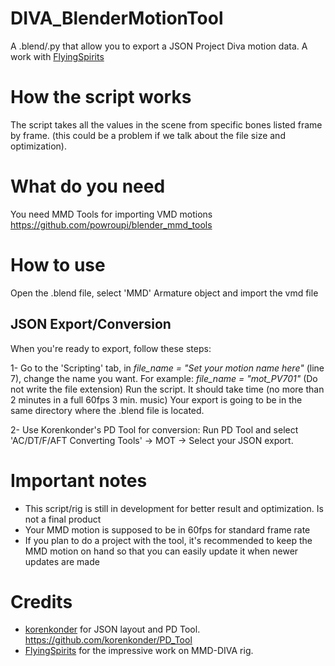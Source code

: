 # DIVA_BlenderMotionTool
A .blend/.py that allow you to export a JSON Project Diva motion data.
A work with [FlyingSpirits](https://github.com/FlyingSpirits)

# How the script works
The script takes all the values in the scene from specific bones listed frame by frame. (this could be a problem if we talk about the file size and optimization).

# What do you need 
You need MMD Tools for importing VMD motions
https://github.com/powroupi/blender_mmd_tools

# How to use
Open the .blend file, select 'MMD' Armature object and import the vmd file

## JSON Export/Conversion
When you're ready to export, follow these steps:

1- Go to the 'Scripting' tab, in *file_name = "Set your motion name here"* (line 7), change the name you want. For example:
*file_name = "mot_PV701"* (Do not write the file extension)
Run the script. It should take time (no more than 2 minutes in a full 60fps 3 min. music) 
Your export is going to be in the same directory where the .blend file is located.

2- Use Korenkonder's PD Tool for conversion:
Run PD Tool and select 'AC/DT/F/AFT Converting Tools' -> MOT -> Select your JSON export.

# Important notes
- This script/rig is still in development for better result and optimization. Is not a final product
- Your MMD motion is supposed to be in 60fps for standard frame rate
- If you plan to do a project with the tool, it's recommended to keep the MMD motion on hand so that you can easily update it when newer updates are made

# Credits
- [korenkonder](https://github.com/korenkonder) for JSON layout and PD Tool.
https://github.com/korenkonder/PD_Tool
- [FlyingSpirits](https://github.com/FlyingSpirits) for the impressive work on MMD-DIVA rig.
